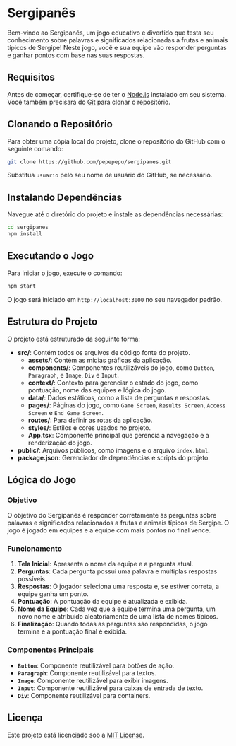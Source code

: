 # Sergipanês

Bem-vindo ao Sergipanês, um jogo educativo e divertido que testa seu conhecimento sobre palavras e significados relacionadas a frutas e animais típicos de Sergipe! Neste jogo, você e sua equipe vão responder perguntas e ganhar pontos com base nas suas respostas.

## Requisitos

Antes de começar, certifique-se de ter o [Node.js](https://nodejs.org/) instalado em seu sistema. Você também precisará do [Git](https://git-scm.com/) para clonar o repositório.

## Clonando o Repositório

Para obter uma cópia local do projeto, clone o repositório do GitHub com o seguinte comando:

```bash
git clone https://github.com/pepepepu/sergipanes.git
```

Substitua `usuario` pelo seu nome de usuário do GitHub, se necessário.

## Instalando Dependências

Navegue até o diretório do projeto e instale as dependências necessárias:

```bash
cd sergipanes
npm install
```

## Executando o Jogo

Para iniciar o jogo, execute o comando:

```bash
npm start
```

O jogo será iniciado em `http://localhost:3000` no seu navegador padrão.

## Estrutura do Projeto

O projeto está estruturado da seguinte forma:

- **src/**: Contém todos os arquivos de código fonte do projeto.
  - **assets/**: Contém as mídias gráficas da aplicação.
  - **components/**: Componentes reutilizáveis do jogo, como `Button`, `Paragraph`, e `Image`, `Div` e `Input`.
  - **context/**: Contexto para gerenciar o estado do jogo, como pontuação, nome das equipes e lógica do jogo.
  - **data/**: Dados estáticos, como a lista de perguntas e respostas.
  - **pages/**: Páginas do jogo, como `Game Screen`, `Results Screen`, `Access Screen` e `End Game Screen`.
  - **routes/**: Para definir as rotas da aplicação.
  - **styles/**: Estilos e cores usados no projeto.
  - **App.tsx**: Componente principal que gerencia a navegação e a renderização do jogo.
- **public/**: Arquivos públicos, como imagens e o arquivo `index.html`.
- **package.json**: Gerenciador de dependências e scripts do projeto.

## Lógica do Jogo

### Objetivo

O objetivo do Sergipanês é responder corretamente às perguntas sobre palavras e significados relacionados a frutas e animais típicos de Sergipe. O jogo é jogado em equipes e a equipe com mais pontos no final vence.

### Funcionamento

1. **Tela Inicial**: Apresenta o nome da equipe e a pergunta atual.
2. **Perguntas**: Cada pergunta possui uma palavra e múltiplas respostas possíveis.
3. **Respostas**: O jogador seleciona uma resposta e, se estiver correta, a equipe ganha um ponto.
4. **Pontuação**: A pontuação da equipe é atualizada e exibida.
5. **Nome da Equipe**: Cada vez que a equipe termina uma pergunta, um novo nome é atribuído aleatoriamente de uma lista de nomes típicos.
6. **Finalização**: Quando todas as perguntas são respondidas, o jogo termina e a pontuação final é exibida.

### Componentes Principais

- **`Button`**: Componente reutilizável para botões de ação.
- **`Paragraph`**: Componente reutilizável para textos.
- **`Image`**: Componente reutilizável para exibir imagens.
- **`Input`**: Componente reutilizável para caixas de entrada de texto.
- **`Div`**: Componente reutilizável para containers.

## Licença

Este projeto está licenciado sob a [MIT License](LICENSE).
